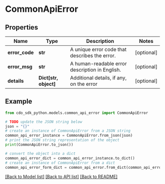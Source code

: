 # CommonApiError


## Properties

Name | Type | Description | Notes
------------ | ------------- | ------------- | -------------
**error_code** | **str** | A unique error code that describes the error. | [optional] 
**error_msg** | **str** | A human-readable error description in English. | [optional] 
**details** | **Dict[str, object]** | Additional details, if any, on the error | [optional] 

## Example

```python
from cdo_sdk_python.models.common_api_error import CommonApiError

# TODO update the JSON string below
json = "{}"
# create an instance of CommonApiError from a JSON string
common_api_error_instance = CommonApiError.from_json(json)
# print the JSON string representation of the object
print(CommonApiError.to_json())

# convert the object into a dict
common_api_error_dict = common_api_error_instance.to_dict()
# create an instance of CommonApiError from a dict
common_api_error_form_dict = common_api_error.from_dict(common_api_error_dict)
```
[[Back to Model list]](../README.md#documentation-for-models) [[Back to API list]](../README.md#documentation-for-api-endpoints) [[Back to README]](../README.md)



